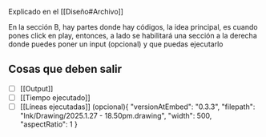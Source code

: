 Explicado en el [[Diseño#Archivo]]

En la sección B, hay partes donde hay códigos, la idea principal, es cuando pones click en play, entonces, a lado se habilitará una sección a la derecha donde puedes poner un input (opcional) y que puedas ejecutarlo
## Cosas que deben salir
- [ ] [[Output]]
- [ ] [[Tiempo ejecutado]]
- [ ] [[Líneas ejecutadas]] (opcional){
	"versionAtEmbed": "0.3.3",
	"filepath": "Ink/Drawing/2025.1.27 - 18.50pm.drawing",
	"width": 500,
	"aspectRatio": 1
}